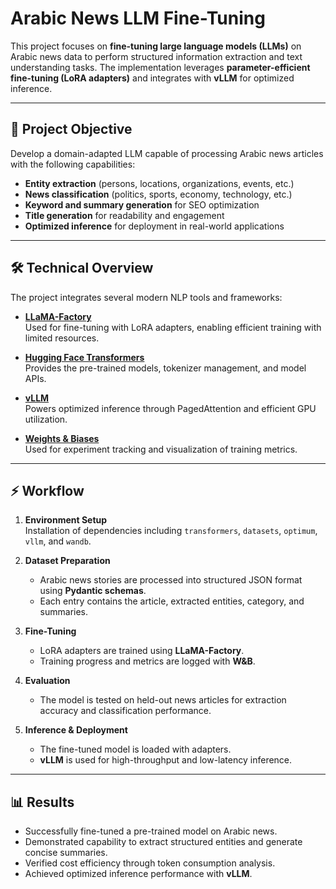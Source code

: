 # Arabic News LLM Fine-Tuning

This project focuses on **fine-tuning large language models (LLMs)** on Arabic news data to perform structured information extraction and text understanding tasks. The implementation leverages **parameter-efficient fine-tuning (LoRA adapters)** and integrates with **vLLM** for optimized inference.

---

## 🎯 Project Objective

Develop a domain-adapted LLM capable of processing Arabic news articles with the following capabilities:
- **Entity extraction** (persons, locations, organizations, events, etc.)
- **News classification** (politics, sports, economy, technology, etc.)
- **Keyword and summary generation** for SEO optimization
- **Title generation** for readability and engagement
- **Optimized inference** for deployment in real-world applications

---

## 🛠️ Technical Overview

The project integrates several modern NLP tools and frameworks:

- **[LLaMA-Factory](https://github.com/hiyouga/LLaMA-Factory)**  
  Used for fine-tuning with LoRA adapters, enabling efficient training with limited resources.

- **[Hugging Face Transformers](https://huggingface.co/transformers)**  
  Provides the pre-trained models, tokenizer management, and model APIs.

- **[vLLM](https://vllm.ai/)**  
  Powers optimized inference through PagedAttention and efficient GPU utilization.

- **[Weights & Biases](https://wandb.ai/)**  
  Used for experiment tracking and visualization of training metrics.

---

  ## ⚡ Workflow

1. **Environment Setup**  
   Installation of dependencies including `transformers`, `datasets`, `optimum`, `vllm`, and `wandb`.

2. **Dataset Preparation**  
   - Arabic news stories are processed into structured JSON format using **Pydantic schemas**.  
   - Each entry contains the article, extracted entities, category, and summaries.

3. **Fine-Tuning**  
   - LoRA adapters are trained using **LLaMA-Factory**.  
   - Training progress and metrics are logged with **W&B**.

4. **Evaluation**  
   - The model is tested on held-out news articles for extraction accuracy and classification performance.  

5. **Inference & Deployment**  
   - The fine-tuned model is loaded with adapters.  
   - **vLLM** is used for high-throughput and low-latency inference.

---

## 📊 Results

- Successfully fine-tuned a pre-trained model on Arabic news.  
- Demonstrated capability to extract structured entities and generate concise summaries.  
- Verified cost efficiency through token consumption analysis.  
- Achieved optimized inference performance with **vLLM**.